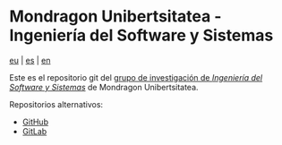 # Mondragon Unibertsitatea - Ingeniería del Software y Sistemas

[eu](profile/README.md) | [es](profile/README.es.md) | [en](profile/README.en.md)

Este es el repositorio git del [grupo de investigación de *Ingeniería del Software y Sistemas*](https://www.mondragon.edu/es/investigacion/ingenieria-tecnologia/grupos-investigacion-transferencia/-/mu-inv-mapping/grupo/ingenieria-del-sw-y-sistemas) de Mondragon Unibertsitatea.

Repositorios alternativos:

- [GitHub](https://github.com/mu-sse)
- [GitLab](https://gitlab.com/mu-sse)
